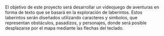 El objetivo de este proyecto será desarrollar un videojuego de aventuras en forma de texto que se basará en la exploración de laberintos. Estos laberintos serán diseñados utilizando caracteres y símbolos, que representan  obstáculos, pasadizos, y personajes, donde será posible desplazarse por el mapa mediante las flechas del teclado.